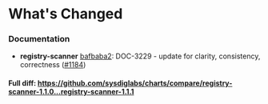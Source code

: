 # What's Changed

### Documentation
- **registry-scanner** [bafbaba2](https://github.com/sysdiglabs/charts/commit/bafbaba2d54d0f52ef965ddd3505efd439a6a2c0): DOC-3229 - update for clarity, consistency, correctness ([#1184](https://github.com/sysdiglabs/charts/issues/1184))

#### Full diff: https://github.com/sysdiglabs/charts/compare/registry-scanner-1.1.0...registry-scanner-1.1.1
